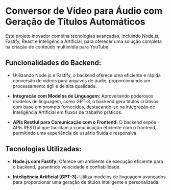 # Conversor de Vídeo para Áudio com Geração de Títulos Automáticos


Este projeto inovador combina tecnologias avançadas, incluindo Node.js, Fastify, React e Inteligência Artificial, para oferecer uma solução completa na criação de conteúdo multimídia para YouTube.

## Funcionalidades do Backend:

- Utilizando Node.js e Fastify, o backend oferece uma eficiente e rápida conversão de vídeos para arquivos de áudio, proporcionando um processamento ágil e de alta qualidade.

- **Integração com Modelos de Linguagem:** Aproveitando poderosos modelos de linguagem, como GPT-3, o backend gera títulos criativos com base em prompts fornecidos, destacando-se na integração de Inteligência Artificial em fluxos de trabalho práticos.

- **APIs Restful para Comunicação com o Frontend:** O backend expõe APIs RESTful que facilitam a comunicação eficiente com o frontend, permitindo uma experiência de usuário fluida e responsiva.

## Tecnologias Utilizadas:

- **Node.js com Fastify:** Oferece um ambiente de execução eficiente para o backend, garantindo velocidade e confiabilidade.

- **Inteligência Artificial (GPT-3):** Utiliza modelos de linguagem avançados para proporcionar uma geração de títulos inteligente e personalizada.

